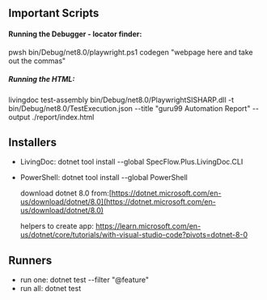 ## Important Scripts



#### Running the Debugger - locator finder:

pwsh bin/Debug/net8.0/playwright.ps1 codegen "webpage here and take out the commas"

##### Running the HTML:

livingdoc test-assembly bin/Debug/net8.0/PlaywrightSISHARP.dll -t bin/Debug/net8.0/TestExecution.json --title "guru99 Automation Report" --output ./report/index.html


## Installers

- LivingDoc: dotnet tool install --global SpecFlow.Plus.LivingDoc.CLI
- PowerShell: dotnet tool install --global PowerShell

    download dotnet 8.0 from:[https://dotnet.microsoft.com/en-us/download/dotnet/8.0](https://dotnet.microsoft.com/en-us/download/dotnet/8.0)

    helpers to create app: https://learn.microsoft.com/en-us/dotnet/core/tutorials/with-visual-studio-code?pivots=dotnet-8-0

## Runners

- run one: dotnet test --filter "@feature"
- run all: dotnet test
